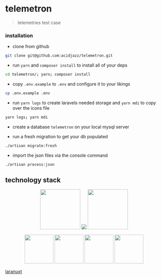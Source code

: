 
# telemetron
> telemetries test case

### installation
* clone from github
```bash
git clone git@github.com:acidjazz/telemetron.git
```
* run `yarn` and `composer install` to install all of your deps

```bash
cd telemetron/; yarn; composer install
```

* copy `.env.example` to `.env` and configure it to your likings
```bash
cp .env.example .env
```

* run `yarn logs` to create laravels needed storage and `yarn mdi` to copy over the icons file
```bash
yarn logs; yarn mdi
```

* create a database `telemetron` on your local mysql server

* run a fresh migration to get your db populated
```bash
./artisan migrate:fresh
```

* import the json files via the console command
```bash
./artisan process:json
```

## technology stack
<p align="center">
  <a href="https://laravel.com"><img src="https://onecentlin.gallerycdn.vsassets.io/extensions/onecentlin/laravel-extension-pack/0.4.0/1534522609664/Microsoft.VisualStudio.Services.Icons.Default"  width="128" height="128"/></a>
  <img src="https://raw.githubusercontent.com/acidjazz/aeonian/master/media/plus.png"/>
  <a href="https://nuxtjs.org/"><img src="https://images.opencollective.com/proxy/images?src=https%3A%2F%2Fopencollective-production.s3-us-west-1.amazonaws.com%2F63047830-23b9-11e9-8073-c73f9d8c047d.png&height=480"  width="128" height="128"/></a>
</p>

<p align="center">
  <a href="https://vuejs.org"><img src="https://vuejs.org/images/logo.png" width="92" height="92" /></a>
  <a href="https://tailwindcss.com"><img src="https://pbs.twimg.com/profile_images/895274026783866881/E1G1nNb0_400x400.jpg" width="92" height="92" /></a>
  <a href="https://github.com/acidjazz/metapi"><img src="https://github.com/acidjazz/metapi/raw/master/logo.png" width="92" height="92" /></a>
  <a href="https://materialdesignicons.com"><img src="https://lh3.googleusercontent.com/kellzw4-4Q258D_HdHvcclbu2HEheO1TxauO4lmI5T6tCDnk8pvUfh0W0WpvKiB54g=s96-rw" width="92" height="92" /></a>
</p>

[laranuxt](https:/github.com/acidjazz/laranuxt)

